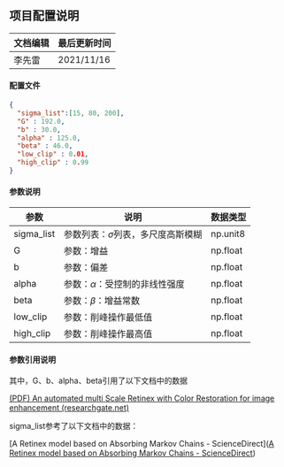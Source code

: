 ## 项目配置说明
|文档编辑|最后更新时间|
|-------|----------|
|李先雷|2021/11/16|

#### 配置文件

```json
{
  "sigma_list":[15, 80, 200],
  "G" : 192.0,
  "b" : 30.0,
  "alpha" : 125.0,
  "beta" : 46.0,
  "low_clip" : 0.01,
  "high_clip" : 0.99
}
```
#### 参数说明
|参数|说明|数据类型|
|----|----|----|
|sigma_list|参数列表：$\sigma$列表，多尺度高斯模糊|np.unit8|
|G|参数：增益|np.float|
|b|参数：偏差|np.float|
|alpha|参数：$\alpha$：受控制的非线性强度|np.float|
|beta|参数：$\beta$：增益常数|np.float|
|low_clip|参数：削峰操作最低值|np.float|
|high_clip|参数：削峰操作最高值|np.float|

#### 参数引用说明

其中，G、b、alpha、beta引用了以下文档中的数据

[(PDF) An automated multi Scale Retinex with Color Restoration for image enhancement (researchgate.net)](https://www.researchgate.net/publication/254024214_An_automated_multi_Scale_Retinex_with_Color_Restoration_for_image_enhancement)

sigma_list参考了以下文档中的数据：

[A Retinex model based on Absorbing Markov Chains - ScienceDirect]([A Retinex model based on Absorbing Markov Chains - ScienceDirect](https://www.sciencedirect.com/science/article/pii/S0020025515005903?via%3Dihub))

